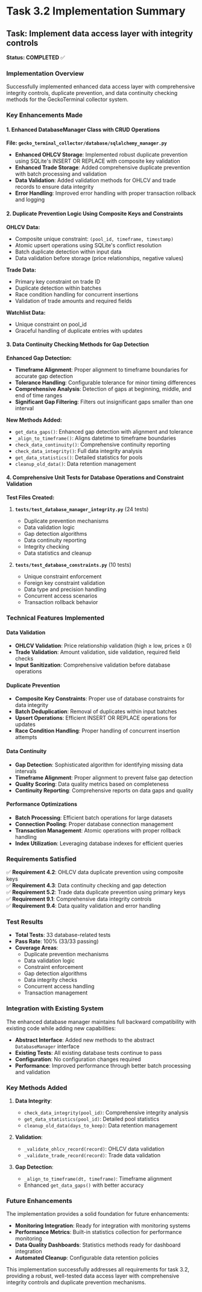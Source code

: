 # Task 3.2 Implementation Summary

## Task: Implement data access layer with integrity controls

**Status: COMPLETED** ✅

### Implementation Overview

Successfully implemented enhanced data access layer with comprehensive integrity controls, duplicate prevention, and data continuity checking methods for the GeckoTerminal collector system.

### Key Enhancements Made

#### 1. Enhanced DatabaseManager Class with CRUD Operations

**File: `gecko_terminal_collector/database/sqlalchemy_manager.py`**

- **Enhanced OHLCV Storage**: Implemented robust duplicate prevention using SQLite's INSERT OR REPLACE with composite key validation
- **Enhanced Trade Storage**: Added comprehensive duplicate prevention with batch processing and validation
- **Data Validation**: Added validation methods for OHLCV and trade records to ensure data integrity
- **Error Handling**: Improved error handling with proper transaction rollback and logging

#### 2. Duplicate Prevention Logic Using Composite Keys and Constraints

**OHLCV Data:**
- Composite unique constraint: `(pool_id, timeframe, timestamp)`
- Atomic upsert operations using SQLite's conflict resolution
- Batch duplicate detection within input data
- Data validation before storage (price relationships, negative values)

**Trade Data:**
- Primary key constraint on trade ID
- Duplicate detection within batches
- Race condition handling for concurrent insertions
- Validation of trade amounts and required fields

**Watchlist Data:**
- Unique constraint on pool_id
- Graceful handling of duplicate entries with updates

#### 3. Data Continuity Checking Methods for Gap Detection

**Enhanced Gap Detection:**
- **Timeframe Alignment**: Proper alignment to timeframe boundaries for accurate gap detection
- **Tolerance Handling**: Configurable tolerance for minor timing differences
- **Comprehensive Analysis**: Detection of gaps at beginning, middle, and end of time ranges
- **Significant Gap Filtering**: Filters out insignificant gaps smaller than one interval

**New Methods Added:**
- `get_data_gaps()`: Enhanced gap detection with alignment and tolerance
- `_align_to_timeframe()`: Aligns datetime to timeframe boundaries
- `check_data_continuity()`: Comprehensive continuity reporting
- `check_data_integrity()`: Full data integrity analysis
- `get_data_statistics()`: Detailed statistics for pools
- `cleanup_old_data()`: Data retention management

#### 4. Comprehensive Unit Tests for Database Operations and Constraint Validation

**Test Files Created:**

1. **`tests/test_database_manager_integrity.py`** (24 tests)
   - Duplicate prevention mechanisms
   - Data validation logic
   - Gap detection algorithms
   - Data continuity reporting
   - Integrity checking
   - Data statistics and cleanup

2. **`tests/test_database_constraints.py`** (10 tests)
   - Unique constraint enforcement
   - Foreign key constraint validation
   - Data type and precision handling
   - Concurrent access scenarios
   - Transaction rollback behavior

### Technical Features Implemented

#### Data Validation
- **OHLCV Validation**: Price relationship validation (high ≥ low, prices ≥ 0)
- **Trade Validation**: Amount validation, side validation, required field checks
- **Input Sanitization**: Comprehensive validation before database operations

#### Duplicate Prevention
- **Composite Key Constraints**: Proper use of database constraints for data integrity
- **Batch Deduplication**: Removal of duplicates within input batches
- **Upsert Operations**: Efficient INSERT OR REPLACE operations for updates
- **Race Condition Handling**: Proper handling of concurrent insertion attempts

#### Data Continuity
- **Gap Detection**: Sophisticated algorithm for identifying missing data intervals
- **Timeframe Alignment**: Proper alignment to prevent false gap detection
- **Quality Scoring**: Data quality metrics based on completeness
- **Continuity Reporting**: Comprehensive reports on data gaps and quality

#### Performance Optimizations
- **Batch Processing**: Efficient batch operations for large datasets
- **Connection Pooling**: Proper database connection management
- **Transaction Management**: Atomic operations with proper rollback handling
- **Index Utilization**: Leveraging database indexes for efficient queries

### Requirements Satisfied

✅ **Requirement 4.2**: OHLCV data duplicate prevention using composite keys  
✅ **Requirement 4.3**: Data continuity checking and gap detection  
✅ **Requirement 5.2**: Trade data duplicate prevention using primary keys  
✅ **Requirement 9.1**: Comprehensive data integrity controls  
✅ **Requirement 9.4**: Data quality validation and error handling  

### Test Results

- **Total Tests**: 33 database-related tests
- **Pass Rate**: 100% (33/33 passing)
- **Coverage Areas**:
  - Duplicate prevention mechanisms
  - Data validation logic
  - Constraint enforcement
  - Gap detection algorithms
  - Data integrity checks
  - Concurrent access handling
  - Transaction management

### Integration with Existing System

The enhanced database manager maintains full backward compatibility with existing code while adding new capabilities:

- **Abstract Interface**: Added new methods to the abstract `DatabaseManager` interface
- **Existing Tests**: All existing database tests continue to pass
- **Configuration**: No configuration changes required
- **Performance**: Improved performance through better batch processing and validation

### Key Methods Added

1. **Data Integrity**:
   - `check_data_integrity(pool_id)`: Comprehensive integrity analysis
   - `get_data_statistics(pool_id)`: Detailed pool statistics
   - `cleanup_old_data(days_to_keep)`: Data retention management

2. **Validation**:
   - `_validate_ohlcv_record(record)`: OHLCV data validation
   - `_validate_trade_record(record)`: Trade data validation

3. **Gap Detection**:
   - `_align_to_timeframe(dt, timeframe)`: Timeframe alignment
   - Enhanced `get_data_gaps()` with better accuracy

### Future Enhancements

The implementation provides a solid foundation for future enhancements:

- **Monitoring Integration**: Ready for integration with monitoring systems
- **Performance Metrics**: Built-in statistics collection for performance monitoring
- **Data Quality Dashboards**: Statistics methods ready for dashboard integration
- **Automated Cleanup**: Configurable data retention policies

This implementation successfully addresses all requirements for task 3.2, providing a robust, well-tested data access layer with comprehensive integrity controls and duplicate prevention mechanisms.